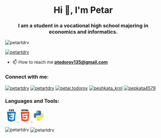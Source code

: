 <h1 align="center">Hi 👋, I'm Petar</h1>
<h3 align="center">I am a student in a vocational high school majoring in economics and informatics.</h3>

<p align="left"> <img src="https://komarev.com/ghpvc/?username=petartdrv&label=Profile%20views&color=0e75b6&style=flat" alt="petartdrv" /> </p>

<p align="left"> <a href="https://github.com/ryo-ma/github-profile-trophy"><img src="https://github-profile-trophy.vercel.app/?username=petartdrv" alt="petartdrv" /></a> </p>

- 📫 How to reach me **ptodorov135@gmail.com**

<h3 align="left">Connect with me:</h3>
<p align="left">
<a href="https://dev.to/petartdrv" target="blank"><img align="center" src="https://raw.githubusercontent.com/rahuldkjain/github-profile-readme-generator/master/src/images/icons/Social/devto.svg" alt="petartdrv" height="30" width="40" /></a>
<a href="https://linkedin.com/in/petartdrv" target="blank"><img align="center" src="https://raw.githubusercontent.com/rahuldkjain/github-profile-readme-generator/master/src/images/icons/Social/linked-in-alt.svg" alt="petartdrv" height="30" width="40" /></a>
<a href="https://fb.com/petar.todorov" target="blank"><img align="center" src="https://raw.githubusercontent.com/rahuldkjain/github-profile-readme-generator/master/src/images/icons/Social/facebook.svg" alt="petar.todorov" height="30" width="40" /></a>
<a href="https://instagram.com/peshkata_krnl" target="blank"><img align="center" src="https://raw.githubusercontent.com/rahuldkjain/github-profile-readme-generator/master/src/images/icons/Social/instagram.svg" alt="peshkata_krnl" height="30" width="40" /></a>
<a href="https://www.youtube.com/c/pepkata4579" target="blank"><img align="center" src="https://raw.githubusercontent.com/rahuldkjain/github-profile-readme-generator/master/src/images/icons/Social/youtube.svg" alt="pepkata4579" height="30" width="40" /></a>
</p>

<h3 align="left">Languages and Tools:</h3>
<p align="left"> <a href="https://www.w3schools.com/css/" target="_blank" rel="noreferrer"> <img src="https://raw.githubusercontent.com/devicons/devicon/master/icons/css3/css3-original-wordmark.svg" alt="css3" width="40" height="40"/> </a> <a href="https://www.w3.org/html/" target="_blank" rel="noreferrer"> <img src="https://raw.githubusercontent.com/devicons/devicon/master/icons/html5/html5-original-wordmark.svg" alt="html5" width="40" height="40"/> </a> <a href="https://www.python.org" target="_blank" rel="noreferrer"> <img src="https://raw.githubusercontent.com/devicons/devicon/master/icons/python/python-original.svg" alt="python" width="40" height="40"/> </a> </p>

<p><img align="left" src="https://github-readme-stats.vercel.app/api/top-langs?username=petartdrv&show_icons=true&locale=en&layout=compact" alt="petartdrv" /></p>

<p>&nbsp;<img align="center" src="https://github-readme-stats.vercel.app/api?username=petartdrv&show_icons=true&locale=en" alt="petartdrv" /></p>

